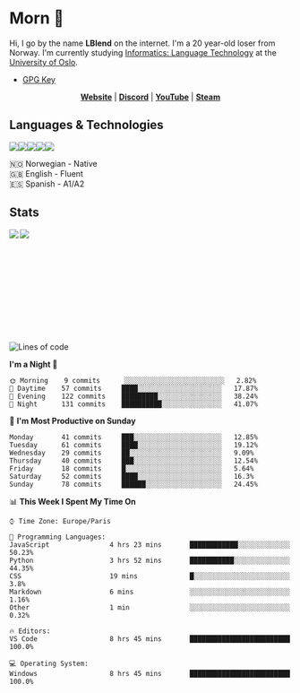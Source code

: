 # Morn 👋

Hi, I go by the name **LBlend** on the internet. I'm a 20 year-old loser from Norway. I'm currently studying [Informatics: Language Technology](https://translate.google.no/translate?sl=auto&tl=en&u=https%3A%2F%2Fwww.uio.no%2Fstudier%2Fprogram%2Finformatikk-sprakteknologi%2Findex.html) at the [University of Oslo](https://www.uio.no/english/).

* [GPG Key](https://gist.github.com/LBlend/01074be02600b957f5e4e3b4389b27d9)

<p align="center">
  <strong><a href="https://lblend.moe">Website</a></strong> |
  <strong><a href="https://discord.com/users/170506717140877312">Discord</a></strong> |
  <strong><a href="https://www.youtube.com/channel/UCBXEB_WzQIzF98gMNw8xAEQ">YouTube</a></strong> |
  <strong><a href="https://steamcommunity.com/id/lblend">Steam</a></strong>
</p>

## Languages & Technologies

<a href="https://www.python.org/"><img src="https://img.shields.io/badge/python%20-%2314354C.svg?&style=for-the-badge&logo=python&logoColor=white"/></a><a href="https://en.wikipedia.org/wiki/HTML5"><img src="https://img.shields.io/badge/html5%20-%23E34F26.svg?&style=for-the-badge&logo=html5&logoColor=white"/></a><a href="https://en.wikipedia.org/wiki/Cascading_Style_Sheets"><img src="https://img.shields.io/badge/css3%20-%231572B6.svg?&style=for-the-badge&logo=css3&logoColor=white"/></a><a href="https://www.mongodb.com/"><img src ="https://img.shields.io/badge/MongoDB-%234ea94b.svg?&style=for-the-badge&logo=mongodb&logoColor=white"/></a><a href="https://git-scm.com/"><img src="https://img.shields.io/badge/git%20-%23F05033.svg?&style=for-the-badge&logo=git&logoColor=white"/></a>

🇳🇴 Norwegian - Native
<br>
🇬🇧 English - Fluent
<br>
🇪🇸 Spanish - A1/A2


## Stats

<a href="https://github.com/LBlend">
  <img align="left" src="https://github-readme-stats.vercel.app/api?username=LBlend&show_icons=true&theme=tokyonight" />
</a>
<a href="https://github.com/LBlend">
  <img align="left" src="https://github-readme-stats.vercel.app/api/top-langs/?username=LBlend" />
</a>

<br />
<br />
<br />
<br />
<br />
<br />
<br />
<br />
<br />
<br />
<br />

<!--START_SECTION:waka-->
![Lines of code](https://img.shields.io/badge/From%20Hello%20World%20I%27ve%20Written-97172%20lines%20of%20code-blue)

**I'm a Night 🦉** 

```text
🌞 Morning    9 commits      ░░░░░░░░░░░░░░░░░░░░░░░░░   2.82% 
🌆 Daytime    57 commits     ████░░░░░░░░░░░░░░░░░░░░░   17.87% 
🌃 Evening    122 commits    █████████░░░░░░░░░░░░░░░░   38.24% 
🌙 Night      131 commits    ██████████░░░░░░░░░░░░░░░   41.07%

```
📅 **I'm Most Productive on Sunday** 

```text
Monday       41 commits     ███░░░░░░░░░░░░░░░░░░░░░░   12.85% 
Tuesday      61 commits     ████░░░░░░░░░░░░░░░░░░░░░   19.12% 
Wednesday    29 commits     ██░░░░░░░░░░░░░░░░░░░░░░░   9.09% 
Thursday     40 commits     ███░░░░░░░░░░░░░░░░░░░░░░   12.54% 
Friday       18 commits     █░░░░░░░░░░░░░░░░░░░░░░░░   5.64% 
Saturday     52 commits     ████░░░░░░░░░░░░░░░░░░░░░   16.3% 
Sunday       78 commits     ██████░░░░░░░░░░░░░░░░░░░   24.45%

```


📊 **This Week I Spent My Time On** 

```text
⌚︎ Time Zone: Europe/Paris

💬 Programming Languages: 
JavaScript               4 hrs 23 mins       ████████████░░░░░░░░░░░░░   50.23% 
Python                   3 hrs 52 mins       ███████████░░░░░░░░░░░░░░   44.35% 
CSS                      19 mins             █░░░░░░░░░░░░░░░░░░░░░░░░   3.8% 
Markdown                 6 mins              ░░░░░░░░░░░░░░░░░░░░░░░░░   1.16% 
Other                    1 min               ░░░░░░░░░░░░░░░░░░░░░░░░░   0.32%

🔥 Editors: 
VS Code                  8 hrs 45 mins       █████████████████████████   100.0%

💻 Operating System: 
Windows                  8 hrs 45 mins       █████████████████████████   100.0%

```


<!--END_SECTION:waka-->

